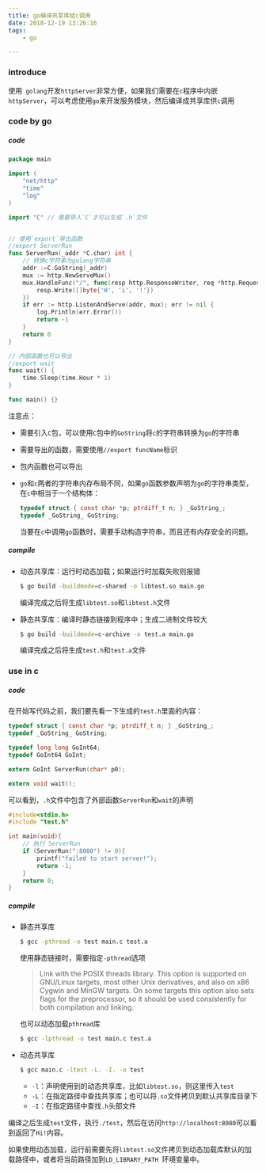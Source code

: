 ```yaml
---
title: go编译共享库给c调用
date: 2018-12-19 13:26:16
tags:
	- go

---
```


### introduce

使用` golang`开发`httpServer`非常方便，如果我们需要在`c`程序中内嵌`httpServer`，可以考虑使用`go`来开发服务模块，然后编译成共享库供`c`调用

### code by go 

##### code

```go
package main

import (
	"net/http"
	"time"
	"log"
)

import "C" // 需要导入`C`才可以生成`.h`文件


// 使用`export`导出函数
//export ServerRun
func ServerRun(_addr *C.char) int {
    // 转换c字符串为golang字符串
    addr :=C.GoString(_addr)
	mux := http.NewServeMux()
	mux.HandleFunc("/", func(resp http.ResponseWriter, req *http.Request) {
		resp.Write([]byte{'H', 'i', '!'})
	})
	if err := http.ListenAndServe(addr, mux); err != nil {
		log.Println(err.Error())
		return -1
	}
	return 0
}

// 内部函数也可以导出
//export wait
func wait() {
	time.Sleep(time.Hour * 1)
}

func main() {}
```

注意点：

- 需要引入`C`包，可以使用`C`包中的`GoString`将`c`的字符串转换为`go`的字符串

- 需要导出的函数，需要使用`//export funcName`标识

- 包内函数也可以导出

- `go`和`c`两者的字符串内存布局不同，如果`go`函数参数声明为`go`的字符串类型，在`c`中相当于一个结构体：

  ```c
  typedef struct { const char *p; ptrdiff_t n; } _GoString_;
  typedef _GoString_ GoString;
  ```

  当要在`c`中调用`go`函数时，需要手动构造字符串，而且还有内存安全的问题。

##### compile

- 动态共享库：运行时动态加载；如果运行时加载失败则报错

  ```sh
  $ go build -buildmode=c-shared -o libtest.so main.go
  ```

  编译完成之后将生成`libtest.so`和`libtest.h`文件

- 静态共享库：编译时静态链接到程序中；生成二进制文件较大

  ```sh
  $ go build -buildmode=c-archive -o test.a main.go
  ```

  编译完成之后将生成`test.h`和`test.a`文件



### use in c 

##### code 

在开始写代码之前，我们要先看一下生成的`test.h`里面的内容：

```c
typedef struct { const char *p; ptrdiff_t n; } _GoString_;
typedef _GoString_ GoString;

typedef long long GoInt64;
typedef GoInt64 GoInt;

extern GoInt ServerRun(char* p0);

extern void wait();
```

可以看到，`.h`文件中包含了外部函数`ServerRun`和`wait`的声明

```c
#include<stdio.h>
#include "test.h"

int main(void){
	// 执行 ServerRun
    if (ServerRun(":8080") != 0){
        printf("failed to start server!");
        return -1;
    }
    return 0;
}
```



##### compile 

- 静态共享库

  ```sh
  $ gcc -pthread -o test main.c test.a 
  ```

  使用静态链接时，需要指定`-pthread`选项 

  > Link with the POSIX threads library.  This option is supported on GNU/Linux targets, most other Unix derivatives, and also on x86 Cygwin and MinGW targets.  On some targets this option also sets flags for the preprocessor, so it should be used consistently for both compilation and linking.

  也可以动态加载`pthread`库

  ```sh
  $ gcc -lpthread -o test main.c test.a
  ```

- 动态共享库

  ```sh
  $ gcc main.c -ltest -L. -I. -o test
  ```

  - `-l`：声明使用到的动态共享库，比如`libtest.so`，则这里传入`test`
  - `-L`：在指定路径中查找共享库；也可以将`.so`文件拷贝到默认共享库目录下
  - `-I`：在指定路径中查找`.h`头部文件



编译之后生成`test`文件，执行`./test`，然后在访问`http://localhost:8080`可以看到返回了`Hi!`内容。

如果使用动态加载，运行前需要先将`libtest.so`文件拷贝到动态加载库默认的加载路径中，或者将当前路径加到`LD_LIBRARY_PATH `环境变量中。
